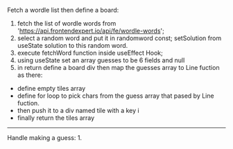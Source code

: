 Fetch a wordle list then define a board:
1. fetch the list of wordle words from   'https://api.frontendexpert.io/api/fe/wordle-words';
2. select a random word and put it in randomword const;
setSolution from useState solution to this random word.
3. execute fetchWord function inside useEffect Hook;
4. using useState set an array guesses to be 6 fields and null
5. in return define a board div then map the guesses array to Line fuction as there:
 * define empty tiles array
 * define for loop to pick chars from the guess array that pased by Line fuction.
 * then push it to a div named tile with a key i
 * finally return the tiles array
-------------------------------
Handle making a guess:
1. 